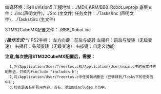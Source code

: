 编译环境：Keil uVision5
工程地址：./MDK-ARM/BB8_Robot.uvprojx
底层文件：./Inc(声明文件)，./Src (主文件)
任务文件：./Tasks/Inc (声明文件)，./Tasks/Src (主文件)

STM32CubeMX配置文件：./BB8_Robot.ioc

/*************************操作方式***************************/
PS2手柄：
左方向键：前后与旋转
左摇杆：前后与旋转（无级变速）
右摇杆：头部旋转（无级变速）
右按键：自定义功能 
 
 **注意,每次使用STM32CubeMX配置后，需要：**  
```
  1,将/Application/User/freertos.c和/Application/User/main.c中的头文件声明删去，并改为#include "includes.h";
  2,将/Application/User/freertos.c中任务句柄删去（已转移到/Tasks下的任务当中）;
  3,检查是否有新引用内容，若有，添加到includes.h当中。
  ```

